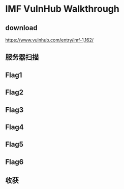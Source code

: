 # IMF VulnHub Walkthrough
## download
https://www.vulnhub.com/entry/imf-1,162/
## 服务器扫描
## Flag1
## Flag2
## Flag3
## Flag4
## Flag5
## Flag6
## 收获